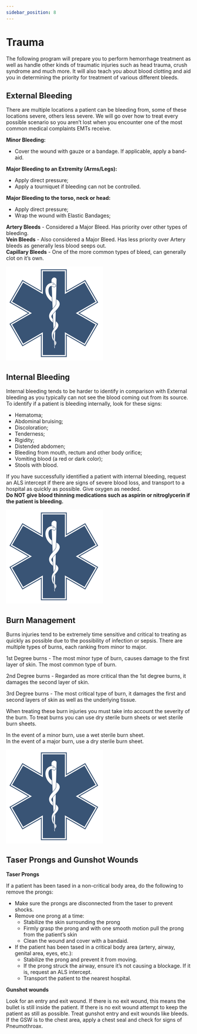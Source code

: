 ```yaml
---
sidebar_position: 8
---
```


# Trauma

The following program will prepare you to perform hemorrhage treatment as well as handle other kinds of traumatic injuries such as head trauma, crush syndrome and much more. It will also teach you about blood clotting and aid you in determining the priority for treatment of various different bleeds.

## External Bleeding

There are multiple locations a patient can be bleeding from, some of these locations severe, others less severe. We will go over how to treat every possible scenario so you aren’t lost when you encounter one of the most common medical complaints EMTs receive.

**Minor Bleeding:**
- Cover the wound with gauze or a bandage. If applicable, apply a band-aid.

**Major Bleeding to an Extremity (Arms/Legs):**
- Apply direct pressure;
- Apply a tourniquet if bleeding can not be controlled.

**Major Bleeding to the torso, neck or head:**
- Apply direct pressure;
- Wrap the wound with Elastic Bandages;

**Artery Bleeds** - Considered a Major Bleed. Has priority over other types of bleeding. <br/>
**Vein Bleeds** - Also considered a Major Bleed. Has less priority over Artery bleeds as generally less blood seeps out. <br/>
**Capillary Bleeds** - One of the more common types of bleed, can generally clot on it’s own.

![TypesOfBleeds](./imgs/StarOfLife.png)

## Internal Bleeding

Internal bleeding tends to be harder to identify in comparison with External bleeding as you typically can not see the blood coming out from its source. To identify if a patient is bleeding internally, look for these signs:

- Hematoma;
- Abdominal bruising;
- Discoloration;
- Tenderness;
- Rigidity;
- Distended abdomen;
- Bleeding from mouth, rectum and other body orifice;
- Vomiting blood (a red or dark color);
- Stools with blood.

If you have successfully identified a patient with internal bleeding, request an ALS intercept if there are signs of severe blood loss, and transport to a hospital as quickly as possible. Give oxygen as needed. <br/>
**Do NOT give blood thinning medications such as aspirin or nitroglycerin if the patient is bleeding.**

![InternalBleeding](./imgs/StarOfLife.png)

## Burn Management

Burns injuries tend to be extremely time sensitive and critical to treating as quickly as possible due to the possibility of infection or sepsis. There are multiple types of burns, each ranking from minor to major.

1st Degree burns - The most minor type of burn, causes damage to the first layer of skin. The most common type of burn.

2nd Degree burns - Regarded as more critical than the 1st degree burns, it damages the second layer of skin.

3rd Degree burns - The most critical type of burn, it damages the first and second layers of skin as well as the underlying tissue.

When treating these burn injuries you must take into account the severity of the burn. To treat burns you can use dry sterile burn sheets or wet sterile burn sheets. 

In the event of a minor burn, use a wet sterile burn sheet. <br/>
In the event of a major burn, use a dry sterile burn sheet. <br/>

![BurnSheets](./imgs/StarOfLife.png)

## Taser Prongs and Gunshot Wounds

**Taser Prongs**

If a patient has been tased in a non-critical body area, do the following to remove the prongs:
- Make sure the prongs are disconnected from the taser to prevent shocks.
- Remove one prong at a time:
    - Stabilize the skin surrounding the prong
    - Firmly grasp the prong and with one smooth motion pull the prong from the patient’s skin
    - Clean the wound and cover with a bandaid.
- If the patient has been tased in a critical body area (artery, airway, genital area, eyes, etc.):
    - Stabilize the prong and prevent it from moving.
    - If the prong struck the airway, ensure it’s not causing a blockage. If it is, request an ALS intercept.
    - Transport the patient to the nearest hospital.

**Gunshot wounds**

Look for an entry and exit wound. If there is no exit wound, this means the bullet is still inside the patient. If there is no exit wound attempt to keep the patient as still as possible. Treat gunshot entry and exit wounds like bleeds. <br/>
If the GSW is to the chest area, apply a chest seal and check for signs of Pneumothroax.

